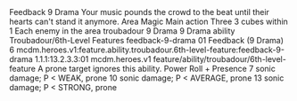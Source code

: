 <ability>
  <name>Feedback</name>
  <cost>9 Drama</cost>
  <flavor>Your music pounds the crowd to the beat until their hearts can&apos;t stand it anymore.</flavor>
  <keywords>
    <keyword>Area</keyword>
    <keyword>Magic</keyword>
  </keywords>
  <type>Main action</type>
  <distance>Three 3 cubes within 1</distance>
  <target>Each enemy in the area</target>
  <metadata>
    <class>troubadour</class>
    <cost>9 Drama</cost>
    <cost_amount>9</cost_amount>
    <cost_resource>Drama</cost_resource>
    <feature_type>ability</feature_type>
    <file_dpath>Troubadour/6th-Level Features</file_dpath>
    <item_id>feedback-9-drama</item_id>
    <item_index>01</item_index>
    <item_name>Feedback (9 Drama)</item_name>
    <level>6</level>
    <scc>mcdm.heroes.v1:feature.ability.troubadour.6th-level-feature:feedback-9-drama</scc>
    <scdc>1.1.1:13.2.3.3:01</scdc>
    <source>mcdm.heroes.v1</source>
    <type>feature/ability/troubadour/6th-level-feature</type>
  </metadata>
  <effects>
    <effect type="mundane">A prone target ignores this ability.</effect>
    <effect type="roll">
      <roll>Power Roll + Presence</roll>
      <t1>7 sonic damage; P &lt; WEAK, prone</t1>
      <t2>10 sonic damage; P &lt; AVERAGE, prone</t2>
      <t3>13 sonic damage; P &lt; STRONG, prone</t3>
    </effect>
  </effects>
</ability>
